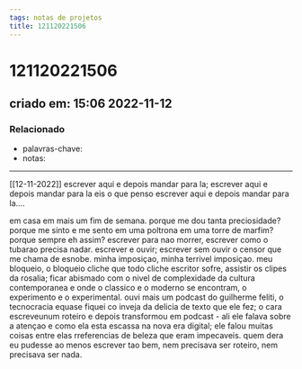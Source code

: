 ```yaml
---
tags: notas de projetos
title: 121120221506
---
```

# 121120221506
## criado em: 15:06 2022-11-12

### Relacionado
- palavras-chave: 
- notas: 
---
[[12-11-2022]]
escrever aqui e depois mandar para la;
escrever aqui e depois mandar para la
eis o que penso
escrever aqui e depois mandar para la….

em casa em mais um fim de semana.
porque me dou tanta preciosidade? porque me sinto e me sento em uma poltrona em uma torre de marfim? porque sempre eh assim?
escrever para nao morrer, escrever como o tubarao precisa nadar.
escrever e ouvir; escrever sem ouvir o censor que me chama de esnobe.
minha imposiçao, minha terrivel imposiçao. 
meu bloqueio, o bloqueio cliche que todo cliche escritor sofre, 
assistir os clipes da rosalia; ficar abismado com o nivel de complexidade da cultura contemporanea e onde o classico e o moderno se encontram, o experimento e o experimental.
ouvi mais um podcast do guilherme feliti, o tecnocracia equase fiquei co inveja da delicia de texto que ele fez; o cara escreveunum roteiro e depois transformou em podcast - ali ele falava sobre a atençao e como ela esta escassa na nova era digital; ele falou muitas coisas entre elas rreferencias de beleza que eram impecaveis.
quem dera eu pudesse ao menos escrever tao bem, nem precisava ser roteiro, nem precisava ser nada.

